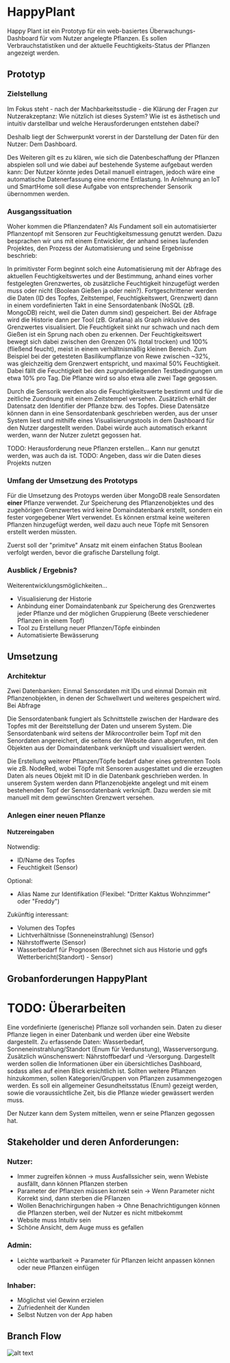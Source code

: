 # HappyPlant
Happy Plant ist ein Prototyp für ein web-basiertes Überwachungs-Dashboard für vom Nutzer angelegte Pflanzen. 
Es sollen Verbrauchstatistiken und der aktuelle Feuchtigkeits-Status der Pflanzen angezeigt werden.

## Prototyp
### Zielstellung
Im Fokus steht - nach der Machbarkeitsstudie - die Klärung der Fragen zur Nutzerakzeptanz: Wie nützlich ist dieses System? 
Wie ist es ästhetisch und intuitiv darstellbar und welche Herausforderungen entstehen dabei?

Deshalb liegt der Schwerpunkt vorerst in der Darstellung der Daten für den Nutzer: Dem Dashboard.

Des Weiteren gilt es zu klären, wie sich die Datenbeschaffung der Pflanzen abspielen soll und wie dabei auf bestehende Systeme aufgebaut werden kann:
Der Nutzer könnte jedes Detail manuell eintragen, jedoch wäre eine automatische Datenerfassung eine enorme Entlastung.
In Anlehnung an IoT und SmartHome soll diese Aufgabe von entsprechender Sensorik übernommen werden.

### Ausgangssituation
Woher kommen die Pflanzendaten?
Als Fundament soll ein automatisierter Pflanzentopf mit Sensoren zur Feuchtigkeitsmessung genutzt werden. 
Dazu besprachen wir uns mit einem Entwickler, der anhand seines laufenden Projektes, den Prozess der Automatisierung und seine Ergebnisse beschrieb:

In primitivster Form beginnt solch eine Automatisierung mit der Abfrage des aktuellen Feuchtigkeitswertes und der 
Bestimmung, anhand eines vorher festgelegten Grenzwertes, ob zusätzliche Feuchtigkeit hinzugefügt werden muss oder nicht
(Boolean Gießen ja oder nein?). 
Fortgeschrittener werden die Daten (ID des Topfes, Zeitstempel, Feuchtigkeitswert, Grenzwert) dann in einem vordefinierten 
Takt in eine Sensordatenbank (NoSQL (zB. MongoDB) reicht, weil die Daten dumm sind) gespeichert. Bei der Abfrage wird die Historie dann per Tool (zB. Grafana)
als Graph inklusive des Grenzwertes visualisiert. 
Die Feuchtigkeit sinkt nur schwach und nach dem Gießen ist ein Sprung nach oben zu erkennen.
Der Feuchtigkeitswert bewegt sich dabei zwischen den Grenzen 0% (total trocken) und 100% (fließend feucht),
meist in einem verhältnismäßig kleinen Bereich. Zum Beispiel bei der getesteten Basilikumpflanze von Rewe zwischen ~32%, was gleichzeitig dem Grenzwert entspricht, 
und maximal 50% Feuchtigkeit. Dabei fällt die Feuchtigkeit bei den zugrundeliegenden Testbedingungen um etwa 10% pro Tag. 
Die Pflanze wird so also etwa alle zwei Tage gegossen.

Durch die Sensorik werden also die Feuchtigkeitswerte bestimmt und für die zeitliche Zuordnung mit einem Zeitstempel versehen. Zusätzlich erhält der Datensatz den Identifier der Pflanze bzw. des Topfes.
Diese Datensätze können dann in eine Sensordatenbank geschrieben werden, aus der unser System liest und mithilfe eines Visualisierungstools
in dem Dashboard für den Nutzer dargestellt werden. Dabei würde auch automatisch erkannt werden, wann der Nutzer zuletzt gegossen hat.

TODO: Herausforderung neue Pflanzen erstellen... Kann nur genutzt werden, was auch da ist.
TODO: Angeben, dass wir die Daten dieses Projekts nutzen

### Umfang der Umsetzung des Prototyps
Für die Umsetzung des Protoyps werden über MongoDB reale Sensordaten **einer** Pflanze verwendet. 
Zur Speicherung des Pflanzenobjektes und des zugehörigen Grenzwertes wird keine Domaindatenbank erstellt, sondern ein fester vorgegebener Wert verwendet.
Es können erstmal keine weiteren Pflanzen hinzugefügt werden, weil dazu auch neue Töpfe mit Sensoren erstellt werden müssten.

Zuerst soll der "primitve" Ansatz mit einem einfachen Status Boolean verfolgt werden, bevor die grafische Darstellung folgt.

### Ausblick / Ergebnis?
Weiterentwicklungsmöglichkeiten...
- Visualisierung der Historie
- Anbindung einer Domaindatenbank zur Speicherung des Grenzwertes jeder Pflanze und der möglichen Gruppierung (Beete verschiedener Pflanzen in einem Topf)
- Tool zu Erstellung neuer Pflanzen/Töpfe einbinden
- Automatisierte Bewässerung

## Umsetzung

### Architektur
Zwei Datenbanken: Einmal Sensordaten mit IDs und einmal Domain mit Pflanzenobjekten, in denen der Schwellwert und weiteres gespeichert wird. Bei Abfrage 

Die Sensordatenbank fungiert als Schnittstelle zwischen der Hardware des Topfes mit der Bereitstellung der Daten und unserem System.
Die Sensordatenbank wird seitens der Mikrocontroller beim Topf mit den Senordaten angereichert, die seitens der Website dann abgerufen, mit den Objekten aus der Domaindatenbank verknüpft und visualisiert werden.

Die Erstellung weiterer Pflanzen/Töpfe bedarf daher eines getrennten Tools wie zB. NodeRed, wobei Töpfe mit Sensoren ausgestattet und die erzeugten Daten als neues Objekt mit ID in die Datenbank geschrieben werden.
In unserem System werden dann Pflanzenobjekte angelegt und mit einem bestehenden Topf der Sensordatenbank verknüpft. Dazu werden sie mit manuell mit dem gewünschten Grenzwert versehen.

### Anlegen einer neuen Pflanze
#### Nutzereingaben
Notwendig:
- ID/Name des Topfes
- Feuchtigkeit (Sensor)

Optional:
- Alias Name zur Identifikation (Flexibel: "Dritter Kaktus Wohnzimmer" oder "Freddy")

Zukünftig interessant:
- Volumen des Topfes
- Lichtverhältnisse (Sonneneinstrahlung) (Sensor)
- Nährstoffwerte (Sensor)
- Wasserbedarf für Prognosen (Berechnet sich aus Historie und ggfs Wetterbericht(Standort) - Sensor)


## Grobanforderungen HappyPlant
# TODO: Überarbeiten
Eine vordefinierte (generische) Pflanze soll vorhanden sein. 
Daten zu dieser Pflanze liegen in einer Datenbank und werden über eine Website dargestellt.
Zu erfassende Daten: Wasserbedarf, Sonneneinstrahlung/Standort (Enum für Verdunstung), Wasserversorgung. Zusätzlich wünschenswert: Nährstoffbedarf und -Versorgung.
Dargestellt werden sollen die Informationen über ein übersichtliches Dashboard, sodass alles auf einen Blick ersichtlich ist. Sollten weitere Pflanzen hinzukommen, sollen Kategorien/Gruppen von Pflanzen zusammengezogen werden. Es soll ein allgemeiner Gesundheitsstatus (Enum) gezeigt werden, sowie die voraussichtliche Zeit, bis die Pflanze wieder gewässert werden muss.

Der Nutzer kann dem System mitteilen, wenn er seine Pflanzen
gegossen hat.

## Stakeholder und deren Anforderungen: 
### Nutzer:
- Immer zugreifen können
-> muss Ausfallssicher sein, wenn Webiste ausfällt, dann können Pflanzen sterben 
- Parameter der Pflanzen müssen korrekt sein 
-> Wenn Parameter nicht Korrekt sind, dann sterben die PFlanzen
- Wollen Benachrichirgungen haben
-> Ohne Benachrichtigungen können die Pflanzen sterben, weil der Nutzer es nicht mitbekommt
- Website muss Intuitiv sein
- Schöne Ansicht, dem Auge muss es gefallen
### Admin: 
- Leichte wartbarkeit
-> Parameter für Pflanzen leicht anpassen können oder neue Pflanzen einfügen 
### Inhaber: 
- Möglichst viel Gewinn erzielen 
- Zufriedenheit der Kunden
- Selbst Nutzen von der App haben 

## Branch Flow
![alt text](https://github.com/Maffotter/HappyPlant/blob/main/Documentation/BranchFlow.png "Branch FLow")
